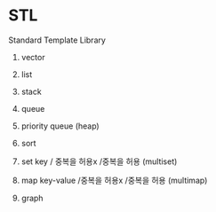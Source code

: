 # STL
Standard Template Library


1) vector

2) list

3) stack

4) queue

5) priority queue (heap)

6) sort

7) set 
key / 중복을 허용x /중복을 허용 (multiset)

8) map 
key-value /중복을 허용x /중복을 허용 (multimap)

9) graph


